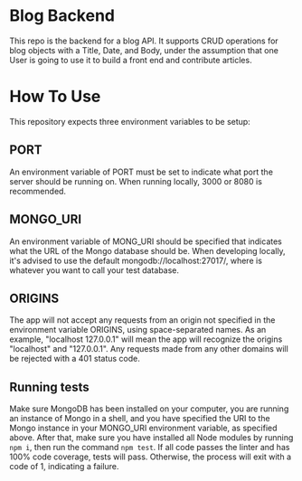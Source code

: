 # Blog Backend
This repo is the backend for a blog API. It supports CRUD operations for blog objects with a Title, Date, and Body,
under the assumption that one User is going to use it to build a front end and contribute articles.

# How To Use
This repository expects three environment variables to be setup:
## PORT
An environment variable of PORT must be set to indicate what port the server should be running on. When running locally,
3000 or 8080 is recommended.
## MONGO_URI
An environment variable of MONG_URI should be specified that indicates what the URL of the Mongo database should be. When
developing locally, it's advised to use the default mongodb://localhost:27017/<db-name>, where <db-name> is whatever you want
to call your test database.
## ORIGINS
The app will not accept any requests from an origin not specified in the environment variable ORIGINS, using space-separated
names. As an example, "localhost 127.0.0.1" will mean the app will recognize the origins "localhost" and "127.0.0.1". Any
requests made from any other domains will be rejected with a 401 status code.

## Running tests
Make sure MongoDB has been installed on your computer, you are running an instance of Mongo in a shell, and you have specified
the URI to the Mongo instance in your MONGO_URI environment variable, as specified above.
After that, make sure you have installed all Node modules by running `npm i`, then run the command `npm test`. If all code
passes the linter and has 100% code coverage, tests will pass. Otherwise, the process will exit with a code of 1, indicating
a failure.
